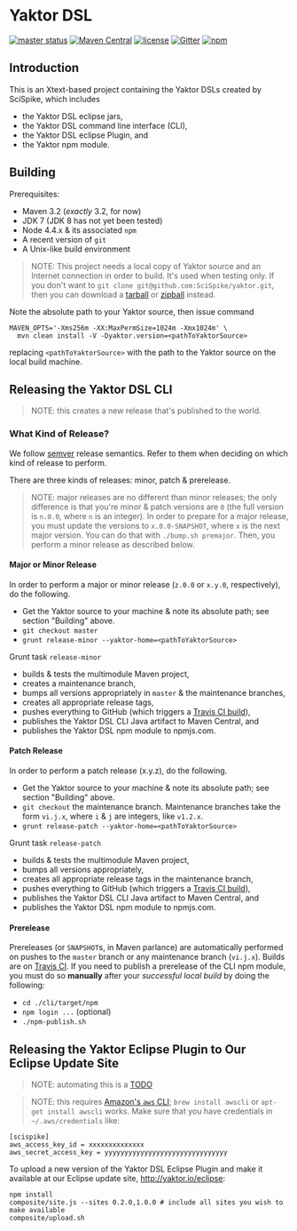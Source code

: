 # Yaktor DSL

[![master status](https://img.shields.io/travis/SciSpike/yaktor-dsl-xtext/master.svg?maxAge=3600)]()
[![Maven Central](https://img.shields.io/maven-central/v/io.yaktor/xtext-dsl-cli.svg?maxAge=3600)]()
[![license](https://img.shields.io/github/license/SciSpike/yaktor-dsl-xtext.svg?maxAge=3600)]()
[![Gitter](https://img.shields.io/gitter/room/SciSpike/yaktor.svg?maxAge=3600)]()
[![npm](https://img.shields.io/npm/v/yaktor-lang.svg?maxAge=3600)]()

## Introduction

This is an Xtext-based project containing the Yaktor DSLs created by SciSpike, which includes
* the Yaktor DSL eclipse jars,
* the Yaktor DSL command line interface (CLI),
* the Yaktor DSL eclipse Plugin, and
* the Yaktor npm module.

## Building

Prerequisites:
* Maven 3.2 (*exactly* 3.2, for now)
* JDK 7 (JDK 8 has not yet been tested)
* Node 4.4.x & its associated `npm`
* A recent version of `git`
* A Unix-like build environment

> NOTE: This project needs a local copy of Yaktor source and an Internet connection in order to build.
It's used when testing only.  If you don't want to `git clone git@github.com:SciSpike/yaktor.git`, then you can download a [tarball](https://github.com/SciSpike/yaktor/archive/v0.3.0.tar.gz) or [zipball](https://github.com/SciSpike/yaktor/archive/v0.3.0.zip) instead.

Note the absolute path to your Yaktor source, then issue command
```
MAVEN_OPTS='-Xms256m -XX:MaxPermSize=1024m -Xmx1024m' \
  mvn clean install -V -Dyaktor.version=<pathToYaktorSource>
```
replacing `<pathToYaktorSource>` with the path to the Yaktor source on the local build machine.

## Releasing the Yaktor DSL CLI

> NOTE: this creates a new release that's published to the world.

### What Kind of Release?
We follow [semver](https://www.semver.org) release semantics.  Refer to them when deciding on which kind of release to perform.

There are three kinds of releases: minor, patch & prerelease.

> NOTE: major releases are no different than minor releases; the only difference is that
you're minor & patch versions are `0` (the full version is `n.0.0`, where `n` is an integer).  In order to prepare for a major release, you must
update the versions to `x.0.0-SNAPSHOT`, where `x` is the next major version.  You can do that with `./bump.sh premajor`.
Then, you perform a minor release as described below.

#### Major or Minor Release

In order to perform a major or minor release (`z.0.0` or `x.y.0`, respectively), do the following.
* Get the Yaktor source to your machine & note its absolute path; see section "Building" above.
* `git checkout master`
* `grunt release-minor --yaktor-home=<pathToYaktorSource>`

Grunt task `release-minor`
* builds & tests the multimodule Maven project,
* creates a maintenance branch,
* bumps all versions appropriately in `master` & the maintenance branches,
* creates all appropriate release tags,
* pushes everything to GitHub (which triggers a [Travis CI build](https://travis-ci.org/SciSpike/yaktor-dsl-xtext/builds)),
* publishes the Yaktor DSL CLI Java artifact to Maven Central, and
* publishes the Yaktor DSL npm module to npmjs.com.

#### Patch Release

In order to perform a patch release (x.y.z), do the following.
* Get the Yaktor source to your machine & note its absolute path; see section "Building" above.
* `git checkout` the maintenance branch.  Maintenance branches take the form `vi.j.x`, where `i` & `j` are integers, like `v1.2.x`.
* `grunt release-patch --yaktor-home=<pathToYaktorSource>`

Grunt task `release-patch`
* builds & tests the multimodule Maven project,
* bumps all versions appropriately,
* creates all appropriate release tags in the maintenance branch,
* pushes everything to GitHub (which triggers a [Travis CI build](https://travis-ci.org/SciSpike/yaktor-dsl-xtext/builds)),
* publishes the Yaktor DSL CLI Java artifact to Maven Central, and
* publishes the Yaktor DSL npm module to npmjs.com.

#### Prerelease

Prereleases (or `SNAPSHOT`s, in Maven parlance) are automatically performed on pushes to the `master` branch or any maintenance branch (`vi.j.x`).
Builds are on [Travis CI](https://travis-ci.org/SciSpike/yaktor-dsl-xtext/builds).
If you need to publish a prerelease of the CLI npm module, you must do so **manually** after your *successful local build* by doing the following:
* `cd ./cli/target/npm`
* `npm login ...` (optional)
* `./npm-publish.sh`

## Releasing the Yaktor Eclipse Plugin to Our Eclipse Update Site

> NOTE: automating this is a [TODO](https://github.com/SciSpike/yaktor-dsl-xtext/issues/5)

> NOTE: this requires [Amazon's `aws` CLI](http://docs.aws.amazon.com/cli/latest/userguide/installing.html#install-bundle-other-os); `brew install awscli` or `apt-get install awscli` works.
Make sure that you have credentials in `~/.aws/credentials` like:
```
[scispike]
aws_access_key_id = xxxxxxxxxxxxxx
aws_secret_access_key = yyyyyyyyyyyyyyyyyyyyyyyyyyyyyyy
```

To upload a new version of the Yaktor DSL Eclipse Plugin and make it available at our Eclipse update site, http://yaktor.io/eclipse:
```
npm install
composite/site.js --sites 0.2.0,1.0.0 # include all sites you wish to make available
composite/upload.sh
```
